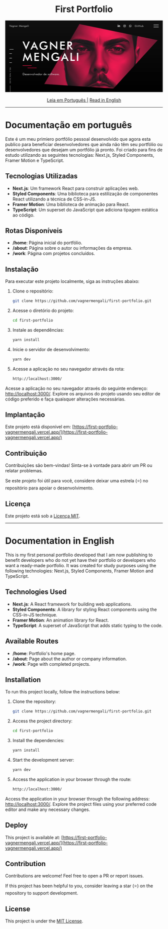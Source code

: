 <h1 align="center">
  First Portfolio
</h1>

[![Banner](https://github.com/vagnermengali/first-portfolio/blob/main/public/portfolio.webp)](https://first-portfolio-vagnermengali.vercel.app/)

<div align="center">
   <a href="#documentação-em-português">Leia em Português |</a>
  <a href="#documentation-in-english">Read in English</a>
</div>

---

# Documentação em português

Este é um meu primiero portfólio pessoal desenvolvido que agora esta publico para beneficiar desenvolvedores que ainda não têm seu portfólio ou desenvolvedores que desejam um portfólio já pronto. Foi criado para fins de estudo utilizando as seguintes tecnologias: Next.js, Styled Components, Framer Motion e TypeScript.

## Tecnologias Utilizadas

- **Next.js**: Um framework React para construir aplicações web.
- **Styled Components**: Uma biblioteca para estilização de componentes React utilizando a técnica de CSS-in-JS.
- **Framer Motion**: Uma biblioteca de animação para React.
- **TypeScript**: Um superset do JavaScript que adiciona tipagem estática ao código.

## Rotas Disponíveis

- **/home**: Página inicial do portfólio.
- **/about**: Página sobre o autor ou informações da empresa.
- **/work**: Página com projetos concluídos.

## Instalação

Para executar este projeto localmente, siga as instruções abaixo:

1. Clone o repositório:

   ```bash
   git clone https://github.com/vagnermengali/first-portfolio.git

2. Acesse o diretório do projeto:

   ```bash
   cd first-portfolio

3. Instale as dependências:

   ```bash
   yarn install

4. Inicie o servidor de desenvolvimento:

   ```bash
   yarn dev

5. Acesse a aplicação no seu navegador através da rota:

   ```bash
   http://localhost:3000/

Acesse a aplicação no seu navegador através do seguinte endereço: [http://localhost:3000/](http://localhost:3000/). Explore os arquivos do projeto usando seu editor de código preferido e faça quaisquer alterações necessárias.

## Implantação

Este projeto está disponível em: [https://first-portfolio-vagnermengali.vercel.app/](https://first-portfolio-vagnermengali.vercel.app/)

## Contribuição

Contribuições são bem-vindas! Sinta-se à vontade para abrir um PR ou relatar problemas.

Se este projeto foi útil para você, considere deixar uma estrela (⭐) no repositório para apoiar o desenvolvimento.

## Licença

Este projeto está sob a [Licença MIT](https://opensource.org/licenses/MIT).

---

# Documentation in English

This is my first personal portfolio developed that I am now publishing to benefit developers who do not yet have their portfolio or developers who want a ready-made portfolio. It was created for study purposes using the following technologies: Next.js, Styled Components, Framer Motion and TypeScript.

## Technologies Used

- **Next.js**: A React framework for building web applications.
- **Styled Components**: A library for styling React components using the CSS-in-JS technique.
- **Framer Motion**: An animation library for React.
- **TypeScript**: A superset of JavaScript that adds static typing to the code.

## Available Routes

- **/home**: Portfolio's home page.
- **/about**: Page about the author or company information.
- **/work**: Page with completed projects.

## Installation

To run this project locally, follow the instructions below:

1. Clone the repository:

   ```bash
   git clone https://github.com/vagnermengali/first-portfolio.git

2. Access the project directory:

   ```bash
   cd first-portfolio

3. Install the dependencies:

   ```bash
   yarn install

4. Start the development server:

   ```bash
   yarn dev

5. Access the application in your browser through the route:

   ```bash
   http://localhost:3000/

Access the application in your browser through the following address: [http://localhost:3000/](http://localhost:3000/). Explore the project files using your preferred code editor and make any necessary changes.

## Deploy

This project is available at: [https://first-portfolio-vagnermengali.vercel.app/](https://first-portfolio-vagnermengali.vercel.app/)

## Contribution

Contributions are welcome! Feel free to open a PR or report issues.

If this project has been helpful to you, consider leaving a star (⭐) on the repository to support development.

## License

This project is under the [MIT License](https://opensource.org/licenses/MIT).

